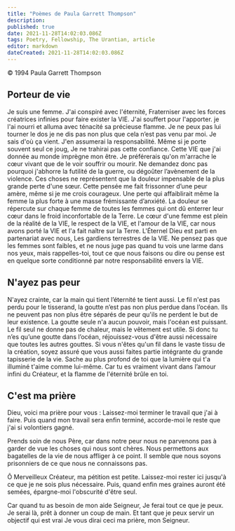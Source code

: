 ```yaml
---
title: "Poèmes de Paula Garrett Thompson"
description:
published: true
date: 2021-11-28T14:02:03.086Z
tags: Poetry, Fellowship, The Urantian, article
editor: markdown
dateCreated: 2021-11-28T14:02:03.086Z
---
```

<p class="v-card v-sheet theme--gris clair lighten-3 px-2">© 1994 Paula Garrett Thompson</p>

## Porteur de vie

Je suis une femme.
J'ai conspiré avec l'éternité,
Fraterniser avec les forces créatrices infinies
pour faire exister la VIE.
J'ai souffert pour l'apporter.
je l'ai nourri
et alluma avec ténacité sa précieuse flamme.
Je ne peux pas lui tourner le dos
je ne dis pas non plus que cela n’est pas venu par moi.
Je sais d'où ça vient.
J'en assumerai la responsabilité.
Même si je porte souvent seul ce joug,
Je ne trahirai pas cette confiance.
Cette VIE que j'ai donnée au monde
imprègne mon être.
Je préférerais qu'on m'arrache le cœur vivant 
que de le voir souffrir ou mourir.
Ne demandez donc pas pourquoi j'abhorre la futilité de la guerre,
ou dégoûter l’avènement de la violence.
Ces choses ne représentent que la douleur impensable
de la plus grande perte d'une sœur.
Cette pensée me fait frissonner d’une peur amère, 
même si je me crois courageux.
Une perte qui affaiblirait même la femme la plus forte
à une masse frémissante d’anxiété.
La douleur se répercute sur chaque femme
de toutes les femmes qui ont dû enterrer leur cœur 
dans le froid inconfortable de la Terre.
Le cœur d'une femme est plein de la réalité de la VIE, 
le respect de la VIE,
et l'amour de la VIE,
car nous avons porté la VIE
et l'a fait naître sur la Terre.
L'Éternel Dieu est parti en partenariat avec nous, 
Les gardiens terrestres de la VIE.
Ne pensez pas que les femmes sont faibles, 
et ne nous juge pas quand tu vois une larme dans nos yeux,
mais rappelles-toi,
tout ce que nous faisons
ou dire
ou pense
est en quelque sorte conditionné
par notre responsabilité envers la VIE.

## N'ayez pas peur

N'ayez crainte, 
car la main qui tient l’éternité te tient aussi. 
Le fil n'est pas perdu pour le tisserand, 
la goutte n’est pas non plus perdue dans l’océan.
Ils ne peuvent pas non plus être séparés
de peur qu'ils ne perdent le but de leur existence.
La goutte seule n'a aucun pouvoir,
mais l'océan est puissant.
Le fil seul ne donne pas de chaleur,
mais le vêtement est utile.
Si donc tu n’es qu’une goutte dans l’océan,
réjouissez-vous d'être aussi nécessaire que toutes les autres gouttes.
Si vous n'êtes qu'un fil dans le vaste tissu de la création, 
soyez assuré que vous aussi faites partie intégrante du
grande tapisserie de la vie.
Sache au plus profond de toi que la lumière qui t'a illuminé 
t'aime comme lui-même.
Car tu es vraiment vivant dans l’amour infini du Créateur, 
et la flamme de l'éternité brûle en toi.

## C'est ma prière

Dieu,
voici ma prière pour vous :
Laissez-moi terminer le travail que j'ai à faire.
Puis quand mon travail sera enfin terminé,
accorde-moi le reste que j'ai si volontiers gagné.

Prends soin de nous Père,
car dans notre peur
nous ne parvenons pas à garder de vue les choses qui nous sont chères.
Nous permettons aux bagatelles de la vie de nous affliger à ce point.
Il semble que nous soyons prisonniers de ce que nous ne connaissons pas.

Ô Merveilleux Créateur,
ma pétition est petite.
Laissez-moi rester ici jusqu'à ce que je ne sois plus nécessaire.
Puis, quand enfin mes graines auront été semées, 
épargne-moi l'obscurité d'être seul.

Car quand tu as besoin de mon aide Seigneur,
Je ferai tout ce que je peux.
Je serai là, prêt à donner un coup de main.
Et tant que je peux servir un objectif qui est vrai
Je vous dirai ceci ma prière, mon Seigneur.
